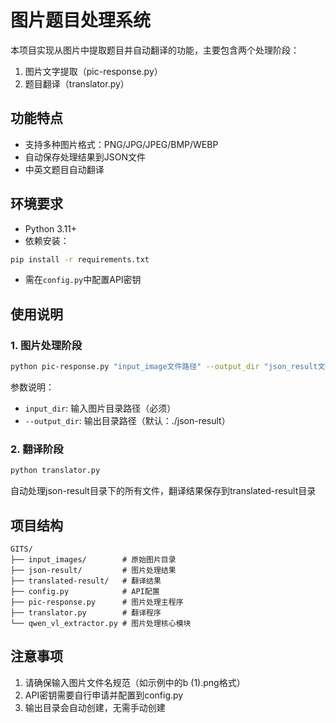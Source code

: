 # 图片题目处理系统

本项目实现从图片中提取题目并自动翻译的功能，主要包含两个处理阶段：
1. 图片文字提取（pic-response.py）
2. 题目翻译（translator.py）

## 功能特点
- 支持多种图片格式：PNG/JPG/JPEG/BMP/WEBP
- 自动保存处理结果到JSON文件
- 中英文题目自动翻译

## 环境要求
- Python 3.11+
- 依赖安装：
```bash
pip install -r requirements.txt
```
- 需在`config.py`中配置API密钥

## 使用说明

### 1. 图片处理阶段
```bash
python pic-response.py "input_image文件路径" --output_dir "json_result文件路径"
```
参数说明：
- `input_dir`: 输入图片目录路径（必须）
- `--output_dir`: 输出目录路径（默认：./json-result）

### 2. 翻译阶段
```bash
python translator.py
```
自动处理json-result目录下的所有文件，翻译结果保存到translated-result目录

## 项目结构
```
GITS/
├── input_images/        # 原始图片目录
├── json-result/         # 图片处理结果
├── translated-result/   # 翻译结果
├── config.py            # API配置
├── pic-response.py      # 图片处理主程序
├── translator.py        # 翻译程序
└── qwen_vl_extractor.py # 图片处理核心模块
```

## 注意事项
1. 请确保输入图片文件名规范（如示例中的b (1).png格式）
2. API密钥需要自行申请并配置到config.py
3. 输出目录会自动创建，无需手动创建
```

